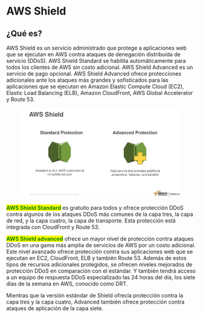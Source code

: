 # AWS Shield

## ¿Qué es?

AWS Shield es un servicio administrado que protege a aplicaciones web que se ejecutan en AWS contra ataques de denegación distribuida de servicio (DDoS). AWS Shield Standard se habilita automáticamente para todos los clientes de AWS sin costo adicional. AWS Shield Advanced es un servicio de pago opcional. AWS Shield Advanced ofrece protecciones adicionales ante los ataques más grandes y sofisticados para las aplicaciones que se ejecutan en Amazon Elastic Compute Cloud (EC2), Elastic Load Balancing (ELB), Amazon CloudFront, AWS Global Accelerator y Route 53.

<figure><img src="../../.gitbook/assets/image (4).png" alt=""><figcaption></figcaption></figure>

<mark style="color:green;">**AWS Shield Standard**</mark> es gratuito para todos y ofrece protección DDoS contra algunos de los ataques DDoS más comunes de la capa tres, la capa de red, y la capa cuatro, la capa de transporte. Esta protección está integrada con CloudFront y Route 53.

<mark style="color:green;">**AWS Shield advanced**</mark> ofrece un mayor nivel de protección contra ataques DDoS en una gama más amplia de servicios de AWS por un costo adicional. Este nivel avanzado ofrece protección contra sus aplicaciones web que se ejecutan en EC2, CloudFront, ELB y también Route 53. Además de estos tipos de recursos adicionales protegidos, se ofrecen niveles mejorados de protección DDoS en comparación con el estándar. Y también tendrá acceso a un equipo de respuesta DDoS especializado las 24 horas del día, los siete días de la semana en AWS, conocido como DRT.

Mientras que la versión estándar de Shield ofrecía protección contra la capa tres y la capa cuatro, Advanced también ofrece protección contra ataques de aplicación de la capa siete.
